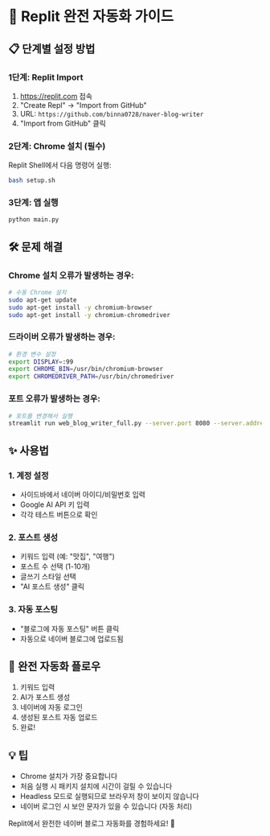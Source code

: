 # 🚀 Replit 완전 자동화 가이드

## 📋 단계별 설정 방법

### 1단계: Replit Import
1. https://replit.com 접속
2. "Create Repl" → "Import from GitHub"
3. URL: `https://github.com/binna0728/naver-blog-writer`
4. "Import from GitHub" 클릭

### 2단계: Chrome 설치 (필수)
Replit Shell에서 다음 명령어 실행:
```bash
bash setup.sh
```

### 3단계: 앱 실행
```bash
python main.py
```

## 🛠️ 문제 해결

### Chrome 설치 오류가 발생하는 경우:
```bash
# 수동 Chrome 설치
sudo apt-get update
sudo apt-get install -y chromium-browser
sudo apt-get install -y chromium-chromedriver
```

### 드라이버 오류가 발생하는 경우:
```bash
# 환경 변수 설정
export DISPLAY=:99
export CHROME_BIN=/usr/bin/chromium-browser
export CHROMEDRIVER_PATH=/usr/bin/chromedriver
```

### 포트 오류가 발생하는 경우:
```bash
# 포트를 변경해서 실행
streamlit run web_blog_writer_full.py --server.port 8080 --server.address 0.0.0.0
```

## ✨ 사용법

### 1. 계정 설정
- 사이드바에서 네이버 아이디/비밀번호 입력
- Google AI API 키 입력
- 각각 테스트 버튼으로 확인

### 2. 포스트 생성
- 키워드 입력 (예: "맛집", "여행")
- 포스트 수 선택 (1-10개)
- 글쓰기 스타일 선택
- "AI 포스트 생성" 클릭

### 3. 자동 포스팅
- "블로그에 자동 포스팅" 버튼 클릭
- 자동으로 네이버 블로그에 업로드됨

## 🎯 완전 자동화 플로우
1. 키워드 입력
2. AI가 포스트 생성 
3. 네이버에 자동 로그인
4. 생성된 포스트 자동 업로드
5. 완료!

## 💡 팁
- Chrome 설치가 가장 중요합니다
- 처음 실행 시 패키지 설치에 시간이 걸릴 수 있습니다
- Headless 모드로 실행되므로 브라우저 창이 보이지 않습니다
- 네이버 로그인 시 보안 문자가 있을 수 있습니다 (자동 처리)

Replit에서 완전한 네이버 블로그 자동화를 경험하세요! 🚀